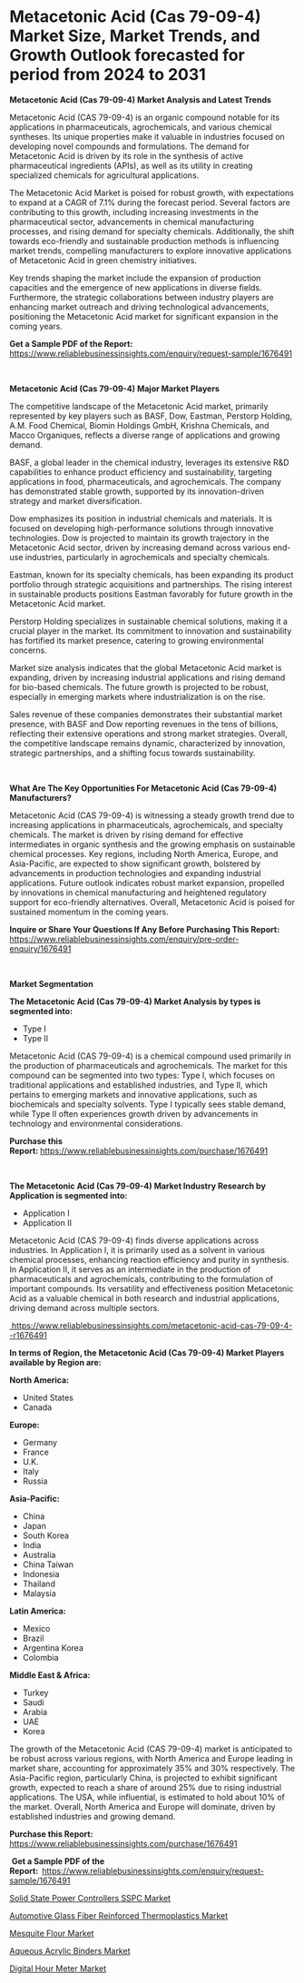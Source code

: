 <p><h1>Metacetonic Acid (Cas 79-09-4) Market Size, Market Trends, and Growth Outlook forecasted for period from 2024 to 2031</h1></p><p><strong>Metacetonic Acid (Cas 79-09-4) Market Analysis and Latest Trends</strong></p>
<p><p>Metacetonic Acid (CAS 79-09-4) is an organic compound notable for its applications in pharmaceuticals, agrochemicals, and various chemical syntheses. Its unique properties make it valuable in industries focused on developing novel compounds and formulations. The demand for Metacetonic Acid is driven by its role in the synthesis of active pharmaceutical ingredients (APIs), as well as its utility in creating specialized chemicals for agricultural applications.</p><p>The Metacetonic Acid Market is poised for robust growth, with expectations to expand at a CAGR of 7.1% during the forecast period. Several factors are contributing to this growth, including increasing investments in the pharmaceutical sector, advancements in chemical manufacturing processes, and rising demand for specialty chemicals. Additionally, the shift towards eco-friendly and sustainable production methods is influencing market trends, compelling manufacturers to explore innovative applications of Metacetonic Acid in green chemistry initiatives.</p><p>Key trends shaping the market include the expansion of production capacities and the emergence of new applications in diverse fields. Furthermore, the strategic collaborations between industry players are enhancing market outreach and driving technological advancements, positioning the Metacetonic Acid market for significant expansion in the coming years.</p></p>
<p><strong>Get a Sample PDF of the Report:&nbsp;</strong> <a href="https://www.reliablebusinessinsights.com/enquiry/request-sample/1676491?utm_campaign=57&utm_medium=2&utm_source=Github&utm_content=ia&utm_term=30092024&utm_id=metacetonic-acid-cas-79-09-4">https://www.reliablebusinessinsights.com/enquiry/request-sample/1676491</a></p>
<p>&nbsp;</p>
<p><strong>Metacetonic Acid (Cas 79-09-4) Major Market Players</strong></p>
<p><p>The competitive landscape of the Metacetonic Acid market, primarily represented by key players such as BASF, Dow, Eastman, Perstorp Holding, A.M. Food Chemical, Biomin Holdings GmbH, Krishna Chemicals, and Macco Organiques, reflects a diverse range of applications and growing demand.</p><p>BASF, a global leader in the chemical industry, leverages its extensive R&D capabilities to enhance product efficiency and sustainability, targeting applications in food, pharmaceuticals, and agrochemicals. The company has demonstrated stable growth, supported by its innovation-driven strategy and market diversification.</p><p>Dow emphasizes its position in industrial chemicals and materials. It is focused on developing high-performance solutions through innovative technologies. Dow is projected to maintain its growth trajectory in the Metacetonic Acid sector, driven by increasing demand across various end-use industries, particularly in agrochemicals and specialty chemicals.</p><p>Eastman, known for its specialty chemicals, has been expanding its product portfolio through strategic acquisitions and partnerships. The rising interest in sustainable products positions Eastman favorably for future growth in the Metacetonic Acid market.</p><p>Perstorp Holding specializes in sustainable chemical solutions, making it a crucial player in the market. Its commitment to innovation and sustainability has fortified its market presence, catering to growing environmental concerns.</p><p>Market size analysis indicates that the global Metacetonic Acid market is expanding, driven by increasing industrial applications and rising demand for bio-based chemicals. The future growth is projected to be robust, especially in emerging markets where industrialization is on the rise.</p><p>Sales revenue of these companies demonstrates their substantial market presence, with BASF and Dow reporting revenues in the tens of billions, reflecting their extensive operations and strong market strategies. Overall, the competitive landscape remains dynamic, characterized by innovation, strategic partnerships, and a shifting focus towards sustainability.</p></p>
<p>&nbsp;</p>
<p><strong>What Are The Key Opportunities For Metacetonic Acid (Cas 79-09-4) Manufacturers?</strong></p>
<p><p>Metacetonic Acid (CAS 79-09-4) is witnessing a steady growth trend due to increasing applications in pharmaceuticals, agrochemicals, and specialty chemicals. The market is driven by rising demand for effective intermediates in organic synthesis and the growing emphasis on sustainable chemical processes. Key regions, including North America, Europe, and Asia-Pacific, are expected to show significant growth, bolstered by advancements in production technologies and expanding industrial applications. Future outlook indicates robust market expansion, propelled by innovations in chemical manufacturing and heightened regulatory support for eco-friendly alternatives. Overall, Metacetonic Acid is poised for sustained momentum in the coming years.</p></p>
<p><strong>Inquire or Share Your Questions If Any Before Purchasing This Report:</strong> <a href="https://www.reliablebusinessinsights.com/enquiry/pre-order-enquiry/1676491?utm_campaign=57&utm_medium=2&utm_source=Github&utm_content=ia&utm_term=30092024&utm_id=metacetonic-acid-cas-79-09-4">https://www.reliablebusinessinsights.com/enquiry/pre-order-enquiry/1676491</a></p>
<p>&nbsp;</p>
<p><strong>Market Segmentation</strong></p>
<p><strong>The Metacetonic Acid (Cas 79-09-4) Market Analysis by types is segmented into:</strong></p>
<p><ul><li>Type I</li><li>Type II</li></ul></p>
<p><p>Metacetonic Acid (CAS 79-09-4) is a chemical compound used primarily in the production of pharmaceuticals and agrochemicals. The market for this compound can be segmented into two types: Type I, which focuses on traditional applications and established industries, and Type II, which pertains to emerging markets and innovative applications, such as biochemicals and specialty solvents. Type I typically sees stable demand, while Type II often experiences growth driven by advancements in technology and environmental considerations.</p></p>
<p><strong>Purchase this Report:&nbsp;</strong><a href="https://www.reliablebusinessinsights.com/purchase/1676491?utm_campaign=57&utm_medium=2&utm_source=Github&utm_content=ia&utm_term=30092024&utm_id=metacetonic-acid-cas-79-09-4">https://www.reliablebusinessinsights.com/purchase/1676491</a></p>
<p>&nbsp;</p>
<p><strong>The Metacetonic Acid (Cas 79-09-4) Market Industry Research by Application is segmented into:</strong></p>
<p><ul><li>Application I</li><li>Application II</li></ul></p>
<p><p>Metacetonic Acid (CAS 79-09-4) finds diverse applications across industries. In Application I, it is primarily used as a solvent in various chemical processes, enhancing reaction efficiency and purity in synthesis. In Application II, it serves as an intermediate in the production of pharmaceuticals and agrochemicals, contributing to the formulation of important compounds. Its versatility and effectiveness position Metacetonic Acid as a valuable chemical in both research and industrial applications, driving demand across multiple sectors.</p></p>
<p><a href="https://www.reliablebusinessinsights.com/metacetonic-acid-cas-79-09-4--r1676491?utm_campaign=57&utm_medium=2&utm_source=Github&utm_content=ia&utm_term=30092024&utm_id=metacetonic-acid-cas-79-09-4">&nbsp;https://www.reliablebusinessinsights.com/metacetonic-acid-cas-79-09-4--r1676491</a></p>
<p><strong>In terms of Region, the Metacetonic Acid (Cas 79-09-4) Market Players available by Region are:</strong></p>
<p>
    <p> <strong> North America: </strong>
        <ul>
            <li>United States</li>
            <li>Canada</li>
        </ul>
        </p> 
    <p> <strong> Europe: </strong>
        <ul>
            <li>Germany</li>
            <li>France</li>
            <li>U.K.</li>
            <li>Italy</li>
            <li>Russia</li>
        </ul>
        </p> 
    <p> <strong> Asia-Pacific: </strong>
        <ul>
            <li>China</li>
            <li>Japan</li>
            <li>South Korea</li>
            <li>India</li>
            <li>Australia</li>
            <li>China Taiwan</li>
            <li>Indonesia</li>
            <li>Thailand</li>
            <li>Malaysia</li>
        </ul>
        </p> 
    <p> <strong> Latin America: </strong>
        <ul>
            <li>Mexico</li>
            <li>Brazil</li>
            <li>Argentina Korea</li>
            <li>Colombia</li>
        </ul>
        </p> 
    <p> <strong> Middle East & Africa: </strong>
        <ul>
            <li>Turkey</li>
            <li>Saudi</li>
            <li>Arabia</li>
            <li>UAE</li>
            <li>Korea</li>
        </ul>
    </p>
    </p>
<p><p>The growth of the Metacetonic Acid (CAS 79-09-4) market is anticipated to be robust across various regions, with North America and Europe leading in market share, accounting for approximately 35% and 30% respectively. The Asia-Pacific region, particularly China, is projected to exhibit significant growth, expected to reach a share of around 25% due to rising industrial applications. The USA, while influential, is estimated to hold about 10% of the market. Overall, North America and Europe will dominate, driven by established industries and growing demand.</p></p>
<p><strong>Purchase this Report: </strong><a href="https://www.reliablebusinessinsights.com/purchase/1676491?utm_campaign=57&utm_medium=2&utm_source=Github&utm_content=ia&utm_term=30092024&utm_id=metacetonic-acid-cas-79-09-4">https://www.reliablebusinessinsights.com/purchase/1676491</a></p>
<p>&nbsp;<strong>Get a Sample PDF of the Report:&nbsp;&nbsp;</strong><a href="https://www.reliablebusinessinsights.com/enquiry/request-sample/1676491?utm_campaign=57&utm_medium=2&utm_source=Github&utm_content=ia&utm_term=30092024&utm_id=metacetonic-acid-cas-79-09-4">https://www.reliablebusinessinsights.com/enquiry/request-sample/1676491</a></p>
<p><strong></strong></p>
<p><p><a href="https://issuu.com/reportprime-2/docs/solid-state-power-controllers-sspc-_e90b34e5503e84?utm_campaign=57&utm_medium=2&utm_source=Github&utm_content=ia&utm_term=30092024&utm_id=metacetonic-acid-cas-79-09-4">Solid State Power Controllers SSPC Market</a></p><p><a href="https://github.com/gailasejs/Market-Research-Report-List-1/blob/main/automotive-glass-fiber-reinforced-thermoplastics-market.md?utm_campaign=57&utm_medium=2&utm_source=Github&utm_content=ia&utm_term=30092024&utm_id=metacetonic-acid-cas-79-09-4">Automotive Glass Fiber Reinforced Thermoplastics Market</a></p><p><a href="https://www.linkedin.com/pulse/global-mesquite-flour-market-sector2024-2031-metrics-strategic-nmfdc?utm_campaign=57&utm_medium=2&utm_source=Github&utm_content=ia&utm_term=30092024&utm_id=metacetonic-acid-cas-79-09-4">Mesquite Flour Market</a></p><p><a href="https://github.com/jeffreybishop26/Market-Research-Report-List-1/blob/main/aqueous-acrylic-binders-market.md?utm_campaign=57&utm_medium=2&utm_source=Github&utm_content=ia&utm_term=30092024&utm_id=metacetonic-acid-cas-79-09-4">Aqueous Acrylic Binders Market</a></p><p><a href="https://issuu.com/reportprime-2/docs/digital-hour-meter-market-size-2030_5808940c42c436?utm_campaign=57&utm_medium=2&utm_source=Github&utm_content=ia&utm_term=30092024&utm_id=metacetonic-acid-cas-79-09-4">Digital Hour Meter Market</a></p></p>
